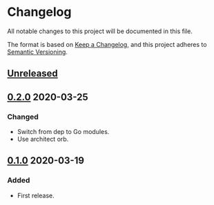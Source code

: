 # Changelog

All notable changes to this project will be documented in this file.

The format is based on [Keep a Changelog](https://keepachangelog.com/en/1.0.0/),
and this project adheres to [Semantic Versioning](https://semver.org/spec/v2.0.0.html).



## [Unreleased]



## [0.2.0] 2020-03-25

### Changed

- Switch from dep to Go modules.
- Use architect orb.



## [0.1.0] 2020-03-19

### Added

- First release.



[Unreleased]: https://github.com/giantswarm/e2etemplates/compare/v0.2.0...HEAD

[0.2.0]: https://github.com/giantswarm/e2etemplates/compare/v0.1.0...v0.2.0

[0.1.0]: https://github.com/giantswarm/e2etemplates/releases/tag/v0.1.0
